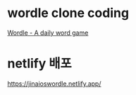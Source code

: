 # wordle clone coding
[Wordle - A daily word game](https://www.nytimes.com/games/wordle/index.html)

# netlify 배포
https://jinaioswordle.netlify.app/
